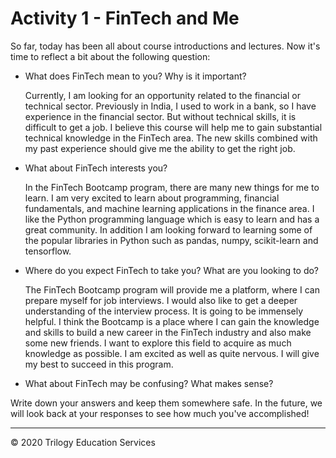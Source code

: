 # Activity 1 - FinTech and Me

So far, today has been all about course introductions and lectures. Now it's time to reflect a bit about the following question: 


* What does FinTech mean to you? Why is it important?

   Currently, I am looking for an opportunity related to the financial or technical sector. Previously in India, I used to work in a bank, so I have experience in the financial sector. But without technical skills, it is difficult to get a job. I believe this course will help me to gain substantial technical knowledge in the FinTech area. The new skills combined with my past experience should give me the ability to get the right job. 


* What about FinTech interests you?

   In the FinTech Bootcamp program, there are many new things for me to learn. I am very excited to learn about programming, financial fundamentals, and machine learning applications in the finance area. I like the Python programming language which is easy to learn and has a great community. In addition I am looking forward to learning some of the popular libraries in Python such as pandas, numpy, scikit-learn and tensorflow. 


* Where do you expect FinTech to take you? What are you looking to do?

   The FinTech Bootcamp program will provide me a platform, where I can prepare myself for job interviews. I would also like to get a deeper understanding of the interview process. It is going to be immensely helpful. I think the Bootcamp is a place where I can gain the knowledge and skills to build a new career in the FinTech industry and also make some new friends. I want to explore this field to acquire as much knowledge as possible. I am excited as well as quite nervous. I will give my best to succeed in this program.


* What about FinTech may be confusing? What makes sense?




Write down your answers and keep them somewhere safe. In the future, we will look back at your responses to see how much you've accomplished!

---

© 2020 Trilogy Education Services
